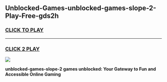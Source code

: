 
## Unblocked-Games-unblocked-games-slope-2-Play-Free-gds2h
<h3>
<a href="https://premium76.site?title=unblocked-games-slope-2&ref=10A">CLICK TO PLAY</a></h3>
<hr>

<h3>
<a href="https://premium76.site?title=unblocked-games-slope-2&ref=10A">CLICK 2 PLAY</a>
  
</h3>

<a href="https://premium76.site?title=unblocked-games-slope-2&ref=10A"><img src="https://clearcache.store/games.png"></a>


**unblocked-games-slope-2 games unblocked: Your Gateway to Fun and Accessible Online Gaming**
